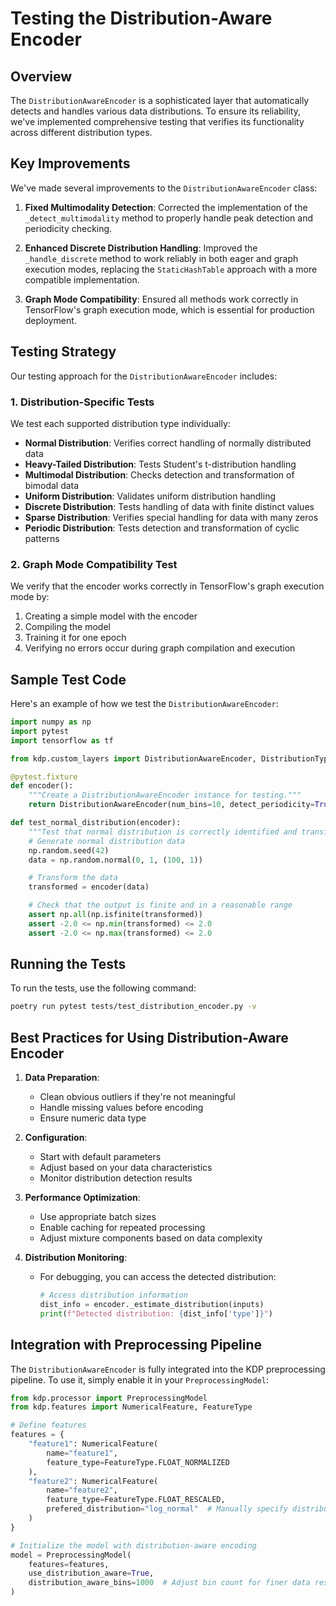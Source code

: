 # Testing the Distribution-Aware Encoder

## Overview

The `DistributionAwareEncoder` is a sophisticated layer that automatically detects and handles various data distributions. To ensure its reliability, we've implemented comprehensive testing that verifies its functionality across different distribution types.

## Key Improvements

We've made several improvements to the `DistributionAwareEncoder` class:

1. **Fixed Multimodality Detection**: Corrected the implementation of the `_detect_multimodality` method to properly handle peak detection and periodicity checking.

2. **Enhanced Discrete Distribution Handling**: Improved the `_handle_discrete` method to work reliably in both eager and graph execution modes, replacing the `StaticHashTable` approach with a more compatible implementation.

3. **Graph Mode Compatibility**: Ensured all methods work correctly in TensorFlow's graph execution mode, which is essential for production deployment.

## Testing Strategy

Our testing approach for the `DistributionAwareEncoder` includes:

### 1. Distribution-Specific Tests

We test each supported distribution type individually:

- **Normal Distribution**: Verifies correct handling of normally distributed data
- **Heavy-Tailed Distribution**: Tests Student's t-distribution handling
- **Multimodal Distribution**: Checks detection and transformation of bimodal data
- **Uniform Distribution**: Validates uniform distribution handling
- **Discrete Distribution**: Tests handling of data with finite distinct values
- **Sparse Distribution**: Verifies special handling for data with many zeros
- **Periodic Distribution**: Tests detection and transformation of cyclic patterns

### 2. Graph Mode Compatibility Test

We verify that the encoder works correctly in TensorFlow's graph execution mode by:

1. Creating a simple model with the encoder
2. Compiling the model
3. Training it for one epoch
4. Verifying no errors occur during graph compilation and execution

## Sample Test Code

Here's an example of how we test the `DistributionAwareEncoder`:

```python
import numpy as np
import pytest
import tensorflow as tf

from kdp.custom_layers import DistributionAwareEncoder, DistributionType

@pytest.fixture
def encoder():
    """Create a DistributionAwareEncoder instance for testing."""
    return DistributionAwareEncoder(num_bins=10, detect_periodicity=True, handle_sparsity=True)

def test_normal_distribution(encoder):
    """Test that normal distribution is correctly identified and transformed."""
    # Generate normal distribution data
    np.random.seed(42)
    data = np.random.normal(0, 1, (100, 1))

    # Transform the data
    transformed = encoder(data)

    # Check that the output is finite and in a reasonable range
    assert np.all(np.isfinite(transformed))
    assert -2.0 <= np.min(transformed) <= 2.0
    assert -2.0 <= np.max(transformed) <= 2.0
```

## Running the Tests

To run the tests, use the following command:

```bash
poetry run pytest tests/test_distribution_encoder.py -v
```

## Best Practices for Using Distribution-Aware Encoder

1. **Data Preparation**:
   - Clean obvious outliers if they're not meaningful
   - Handle missing values before encoding
   - Ensure numeric data type

2. **Configuration**:
   - Start with default parameters
   - Adjust based on your data characteristics
   - Monitor distribution detection results

3. **Performance Optimization**:
   - Use appropriate batch sizes
   - Enable caching for repeated processing
   - Adjust mixture components based on data complexity

4. **Distribution Monitoring**:
   - For debugging, you can access the detected distribution:
     ```python
     # Access distribution information
     dist_info = encoder._estimate_distribution(inputs)
     print(f"Detected distribution: {dist_info['type']}")
     ```

## Integration with Preprocessing Pipeline

The `DistributionAwareEncoder` is fully integrated into the KDP preprocessing pipeline. To use it, simply enable it in your `PreprocessingModel`:

```python
from kdp.processor import PreprocessingModel
from kdp.features import NumericalFeature, FeatureType

# Define features
features = {
    "feature1": NumericalFeature(
        name="feature1",
        feature_type=FeatureType.FLOAT_NORMALIZED
    ),
    "feature2": NumericalFeature(
        name="feature2",
        feature_type=FeatureType.FLOAT_RESCALED,
        prefered_distribution="log_normal"  # Manually specify distribution if needed
    )
}

# Initialize the model with distribution-aware encoding
model = PreprocessingModel(
    features=features,
    use_distribution_aware=True,
    distribution_aware_bins=1000  # Adjust bin count for finer data resolution
)
